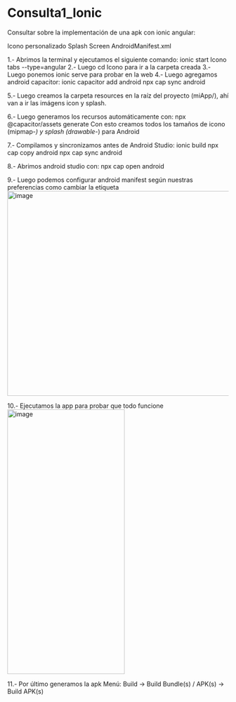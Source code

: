 # Consulta1_Ionic

Consultar sobre la implementación de una apk con ionic angular:

Icono personalizado
Splash Screen
AndroidManifest.xml

1.- Abrimos la terminal y ejecutamos el siguiente comando: ionic start Icono tabs --type=angular
2.- Luego cd Icono para ir a la carpeta creada
3.-Luego ponemos ionic serve para probar en la web
4.- Luego agregamos android capacitor: 
ionic capacitor add android
npx cap sync android

5.- Luego creamos  la carpeta resources en la raíz del proyecto (miApp/), ahí van a ir las imágens icon y splash.

6.- Luego generamos los recursos automáticamente con: npx @capacitor/assets generate
Con esto creamos todos los tamaños de icono (mipmap-*) y splash (drawable-*) para Android

7.- Compilamos y sincronizamos antes de Android Studio:
ionic build
npx cap copy android
npx cap sync android

8.- Abrimos android studio con:
npx cap open android

9.- Luego podemos configurar android manifest según nuestras preferencias como cambiar la etiqueta
<img width="724" height="467" alt="image" src="https://github.com/user-attachments/assets/fd07934a-d4bd-4581-ab5c-cf69c85e94ee" />

10.- Ejecutamos la app para probar que todo funcione
<img width="267" height="603" alt="image" src="https://github.com/user-attachments/assets/37b3bb54-45ed-4b14-847e-b0d0880d6acb" />

11.- Por último generamos la apk
Menú: Build → Build Bundle(s) / APK(s) → Build APK(s)





